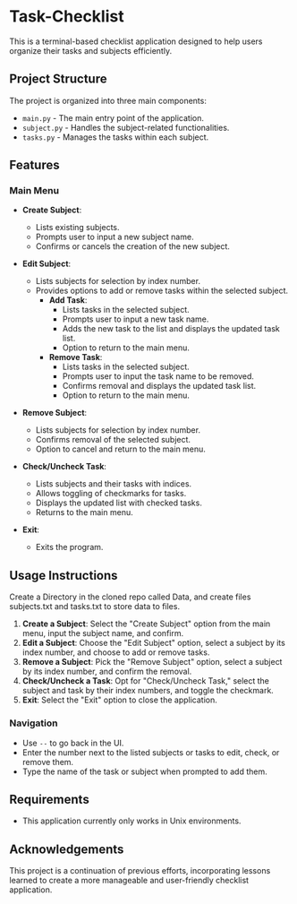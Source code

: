 # Task-Checklist

This is a terminal-based checklist application designed to help users organize their tasks and subjects efficiently.

## Project Structure

The project is organized into three main components:

- `main.py` - The main entry point of the application.
- `subject.py` - Handles the subject-related functionalities.
- `tasks.py` - Manages the tasks within each subject.

## Features

### Main Menu

- **Create Subject**: 
  - Lists existing subjects.
  - Prompts user to input a new subject name.
  - Confirms or cancels the creation of the new subject.

- **Edit Subject**:
  - Lists subjects for selection by index number.
  - Provides options to add or remove tasks within the selected subject.
    - **Add Task**:
      - Lists tasks in the selected subject.
      - Prompts user to input a new task name.
      - Adds the new task to the list and displays the updated task list.
      - Option to return to the main menu.
    - **Remove Task**:
      - Lists tasks in the selected subject.
      - Prompts user to input the task name to be removed.
      - Confirms removal and displays the updated task list.
      - Option to return to the main menu.

- **Remove Subject**:
  - Lists subjects for selection by index number.
  - Confirms removal of the selected subject.
  - Option to cancel and return to the main menu.

- **Check/Uncheck Task**:
  - Lists subjects and their tasks with indices.
  - Allows toggling of checkmarks for tasks.
  - Displays the updated list with checked tasks.
  - Returns to the main menu.

- **Exit**:
  - Exits the program.

## Usage Instructions

Create a Directory in the cloned repo called Data, and create files subjects.txt and tasks.txt to store data to files.

1. **Create a Subject**: Select the "Create Subject" option from the main menu, input the subject name, and confirm.
2. **Edit a Subject**: Choose the "Edit Subject" option, select a subject by its index number, and choose to add or remove tasks.
3. **Remove a Subject**: Pick the "Remove Subject" option, select a subject by its index number, and confirm the removal.
4. **Check/Uncheck a Task**: Opt for "Check/Uncheck Task," select the subject and task by their index numbers, and toggle the checkmark.
5. **Exit**: Select the "Exit" option to close the application.

### Navigation

- Use `--` to go back in the UI.
- Enter the number next to the listed subjects or tasks to edit, check, or remove them.
- Type the name of the task or subject when prompted to add them.

## Requirements

- This application currently only works in Unix environments.

## Acknowledgements

This project is a continuation of previous efforts, incorporating lessons learned to create a more manageable and user-friendly checklist application.
